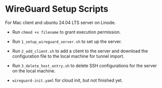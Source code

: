 # WireGuard Setup Scripts
For Mac client and ubuntu 24.04 LTS server on Linode.

- Run `chmod +x filename` to grant execution permission.
- Run `1_setup_wireguard_server.sh` to set up the server.
- Run `2_add_client.sh` to add a client to the server and download the configuration file to the local machine for tunnel import.
- Run `3_delete_host_entry.sh` to delete SSH configurations for the server on the local machine.

- `wireguard-init.yaml` for cloud init, but not finished yet.

